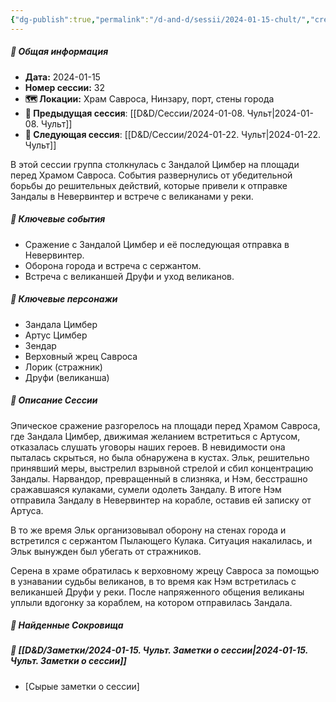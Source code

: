 ```yaml
---
{"dg-publish":true,"permalink":"/d-and-d/sessii/2024-01-15-chult/","created":"2024-02-19T19:15:29.384+03:00","updated":"2024-01-22T22:09:25.317+03:00"}
---
```


##### 📅 Общая информация

- **Дата:** 2024-01-15
- **Номер cессии:** 32
- **🗺️ Локации:** Храм Савроса, Нинзару, порт, стены города
- **🔗 Предыдущая сессия**: [[D&D/Сессии/2024-01-08. Чульт\|2024-01-08. Чульт]]
- **🔗 Следующая сессия**: [[D&D/Сессии/2024-01-22. Чульт\|2024-01-22. Чульт]]

В этой сессии группа столкнулась с Зандалой Цимбер на площади перед Храмом Савроса. События развернулись от убедительной борьбы до решительных действий, которые привели к отправке Зандалы в Невервинтер и встрече с великанами у реки.

##### 🔑 **Ключевые события**

- Сражение с Зандалой Цимбер и её последующая отправка в Невервинтер.
- Оборона города и встреча с сержантом.
- Встреча с великаншей Друфи и уход великанов.

##### 🧍 **Ключевые персонажи**

- Зандала Цимбер
- Артус Цимбер
- Зендар
- Верховный жрец Савроса
- Лорик (стражник)
- Друфи (великанша)

##### 📖 **Описание Сессии**

Эпическое сражение разгорелось на площади перед Храмом Савроса, где Зандала Цимбер, движимая желанием встретиться с Артусом, отказалась слушать уговоры наших героев. В невидимости она пыталась скрыться, но была обнаружена в кустах. Эльк, решительно принявший меры, выстрелил взрывной стрелой и сбил концентрацию Зандалы. Нарвандор, превращенный в слизняка, и Нэм, бесстрашно сражавшаяся кулаками, сумели одолеть Зандалу. В итоге Нэм отправила Зандалу в Невервинтер на корабле, оставив ей записку от Артуса.

В то же время Эльк организовывал оборону на стенах города и встретился с сержантом Пылающего Кулака. Ситуация накалилась, и Эльк вынужден был убегать от стражников.

Серена в храме обратилась к верховному жрецу Савроса за помощью в узнавании судьбы великанов, в то время как Нэм встретилась с великаншей Друфи у реки. После напряженного общения великаны уплыли вдогонку за кораблем, на котором отправилась Зандала.

##### 💎 **Найденные Сокровища**
##### 📝 **[[D&D/Заметки/2024-01-15. Чульт. Заметки о сессии\|2024-01-15. Чульт. Заметки о сессии]]**
- [Сырые заметки о сессии]

